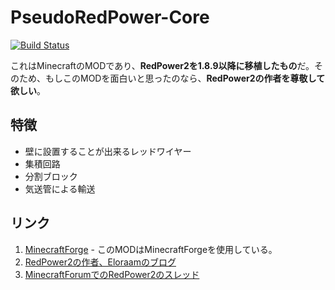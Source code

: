 # PseudoRedPower-Core
[![Build Status](https://travis-ci.org/Hexirp/PseudoRedPower-Core.svg?branch=master)](https://travis-ci.org/Hexirp/PseudoRedPower-Core)

これはMinecraftのMODであり、**RedPower2を1.8.9以降に移植したもの**だ。そのため、もしこのMODを面白いと思ったのなら、**RedPower2の作者を尊敬して欲しい**。

## 特徴
* 壁に設置することが出来るレッドワイヤー
* 集積回路
* 分割ブロック
* 気送管による輸送

## リンク
1. [MinecraftForge](https://github.com/MinecraftForge/MinecraftForge) - このMODはMinecraftForgeを使用している。
1. [RedPower2の作者、Eloraamのブログ](http://www.eloraam.com/ "Eloraams Blog")
1. [MinecraftForumでのRedPower2のスレッド](http://www.minecraftforum.net/forums/mapping-and-modding/minecraft-mods/1274287-eloraams-mods-redpower-2-prerelease-6 "Eloraam's Mods (RedPower 2 Prerelease 6)")
